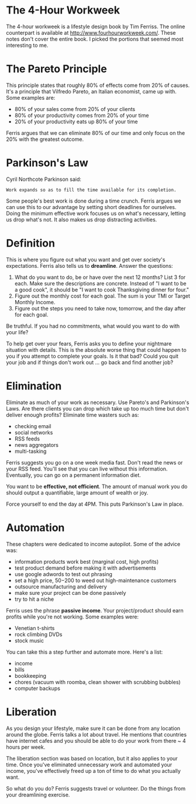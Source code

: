 # The 4-Hour Workweek

The 4-hour workweek is a lifestyle design book by Tim Ferriss.  The online counterpart is available
at <http://www.fourhourworkweek.com/>.  These notes don't cover the entire book. I picked the
portions that seemed most interesting to me.

# The Pareto Principle

This principle states that roughly 80% of effects come from 20% of causes.  It's a principle that
Vilfredo Pareto, an Italian economist, came up with.  Some examples are:

* 80% of your sales come from 20% of your clients
* 80% of your productivity comes from 20% of your time
* 20% of your productivity eats up 80% of your time

Ferris argues that we can eliminate 80% of our time and only focus on the 20% with the greatest
outcome.

# Parkinson's Law

Cyril Northcote Parkinson said:

    Work expands so as to fill the time available for its completion.

Some people's best work is done during a time crunch.  Ferris argues we can use this to our
advantage by setting short deadlines for ourselves.  Doing the minimum effective work focuses us on
what's necessary, letting us drop what's not.  It also makes us drop distracting activities.

# Definition

This is where you figure out what you want and get over society's expectations.  Ferris also tells
us to **dreamline**.  Answer the questions: 

1. What do you want to do, be or have over the next 12 months?  List 3 for each.  Make sure the
   descriptions are concrete.  Instead of "I want to be a good cook", it should be "I want to cook
   Thanksgiving dinner for four."
2. Figure out the monthly cost for each goal.  The sum is your TMI or Target Monthly Income.
3. Figure out the steps you need to take now, tomorrow, and the day after for each goal.

Be truthful.  If you had no commitments, what would you want to do with your life?

To help get over your fears, Ferris asks you to define your nightmare situation with details.  This
is the absolute worse thing that could happen to you if you attempt to complete your goals.  Is it
that bad?  Could you quit your job and if things don't work out ... go back and find another job?

# Elimination

Eliminate as much of your work as necessary.  Use Pareto's and Parkinson's Laws.  Are there clients
you can drop which take up too much time but don't deliver enough profits?  Eliminate time wasters
such as:

* checking email
* social networks
* RSS feeds
* news aggregators
* multi-tasking

Ferris suggests you go on a one week media fast.  Don't read the news or your RSS feed.  You'll see
that you can live without this information.  Eventually, you can go on a permanent information diet.

You want to be **effective, not efficient**.  The amount of manual work you do should output a
quantifiable, large amount of wealth or joy.

Force yourself to end the day at 4PM.  This puts Parkinson's Law in place.

# Automation

These chapters were dedicated to income autopilot.  Some of the advice was:

* information products work best (marginal cost, high profits)
* test product demand before making it with advertisements
* use google adwords to test out phrasing
* set a high price, $50-$200 to weed out high-maintenance customers
* outsource manufacturing and delivery
* make sure your project can be done passively
* try to hit a niche

Ferris uses the phrase **passive income**.  Your project/product should earn profits while you're
not working.  Some examples were:

* Venetian t-shirts
* rock climbing DVDs
* stock music

You can take this a step further and automate more.  Here's a list:

* income
* bills
* bookkeeping
* chores (vacuum with roomba, clean shower with scrubbing bubbles)
* computer backups

# Liberation

As you design your lifestyle, make sure it can be done from any location around the globe.  Ferris
talks a lot about travel.  He mentions that countries have internet cafes and you should be able to
do your work from there ~ 4 hours per week.

The liberation section was based on location, but it also applies to your time.  Once you've
eliminated unnecessary work and automated your income, you've effectively freed up a ton of time to
do what you actually want.  

So what do you do?  Ferris suggests travel or volunteer.  Do the things from your dreamlining
exercise.
